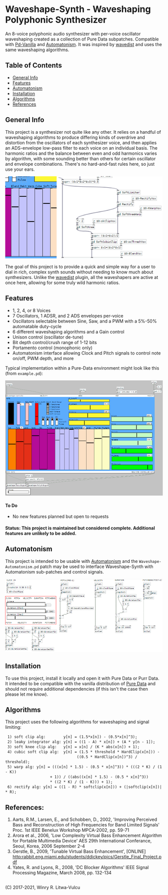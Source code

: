# Waveshape-Synth - Waveshaping Polyphonic Synthesizer #
An 8-voice polyphonic audio synthesizer with per-voice oscillator waveshaping created as a collection of Pure Data subpatches. Compatible with [Pd-Vanilla](https://puredata.info/downloads/pure-data) and [Automatonism](https://www.automatonism.com/). It was inspired by [wavedist](https://github.com/vulcu/wavedist) and uses the same waveshaping algorithms.

## Table of Contents ##
* [General Info](#general-info)
* [Features](#features)
* [Automatonism](#automatonism)
* [Installation](#installation)
* [Algorithms](#algorithms)
* [References](#references)

## General Info
This project is a synthesizer not quite like any other. It relies on a handful of waveshaping algorithms to produce differing kinds of overdrive and distortion from the oscillators of each synthesizer voice, and then applies an ADS-envelope low-pass filter to each voice on an individual basis. The harmonic ratios and the balance between even and odd harmonics varies by algorithm, with some sounding better than others for certain oscillator and envelope combinations. There's no hard-and-fast rules here, so just use your ears.

![Waveshape UI Controls next to PD Code](./images/ws-controls-waveshape.png)

The goal of this project is to provide a quick and simple way for a user to dial in rich, complex synth sounds without needing to know much about synthesizers. Unlike the [wavedist](https://github.com/vulcu/wavedist) plugin, all the waveshapers are active at once here, allowing for some truly wild harmonic ratios.

## Features ##
* 1, 2, 4, or 8 Voices
* 7 Oscillators, 1 ADSR, and 2 ADS envelopes per-voice
* Oscillators selectable between Sine, Saw, and a PWM with a 5%-50% automatable duty-cycle
* 6 different waveshaping algorithms and a Gain control
* Unison control (oscillator de-tune)
* Bit depth control/crush range of 1-12 bits
* Portamento control (monophonic only)
* Automatonism interface allowing Clock and Pitch signals to control note on/off, PWM depth, and more

Typical implementation within a Pure-Data environment might look like this (from `example.pd`):

![Typical Implementation Selector](./images/ws-example-main.png)

#### To Do ####
* No new features planned but open to requests

#### Status: This project is maintained but considered complete. Additional features are unlikely to be added. ####

## Automatonism ##
This project is intended to be usable with [Automatonism](https://www.automatonism.com/the-software) and the `Waveshape-Automatonism.pd` patch may be used to interface Waveshape-Synth with Automatonism sub-patches and control signals.

![Automatonism Interface Patch](./images/ws-automatonism-main.png)

## Installation ##
To use this project, install it locally and open it with Pure Data or Purr Data. It intended to be compatible with the vanilla distribution of [Pure Data](https://puredata.info/downloads/pure-data) and should not require additional dependencies (if this isn't the case then please let me know).

## Algorithms ##
This project uses the following algorithms for waveshaping and signal limiting:
```
 1) soft clip alg:        y[n] = (1.5*x[n]) - (0.5*x[n]^3);
 2) leaky integrator alg: y[n] = ((1 - A) * x[n]) + (A * y[n - 1]);
 3) soft knee clip alg:   y[n] = x[n] / (K * abs(x[n]) + 1);
 4) cubic soft clip alg:  y[n] = (1.5 * threshold * HardClip(x[n])) -
                                ((0.5 * HardClip(x[n])^3) / threshold);
 5) warp alg: y[n] = (((x[n] * 1.5) - (0.5 * x[n]^3)) * (((2 * K) / (1 - K))
                    + 1)) / ((abs((x[n] * 1.5) - (0.5 * x[n]^3)) 
                    * ((2 * K) / (1 - K))) + 1);
 6) rectify alg: y[n] = ((1 - R) * softclip(x[n])) + (|softclip(x[n])| * R);
```

## References: ##
1)  Aarts, R.M., Larsen, E., and Schobben, D., 2002, 'Improving Perceived Bass and Reconstruction of High Frequencies for Band Limited Signals' Proc. 1st IEEE Benelux Workshop MPCA-2002, pp. 59-71
 2) Arora et al., 2006, 'Low Complexity Virtual Bass Enhancement Algorithm for Portable Multimedia Device' AES 29th International Conferance, Seoul, Korea, 2006 September 2-4
 3) Gerstle, B., 2009, 'Tunable Virtual Bass Enhancement', [ONLINE] <http:rabbit.eng.miami.edu/students/ddickey/pics/Gerstle_Final_Project.pdf>
 4) Yates, R. and Lyons, R., 2008, 'DC Blocker Algorithms' IEEE Signal Processing Magazine, March 2008, pp. 132-134

## ##
(C) 2017-2021, Winry R. Litwa-Vulcu
